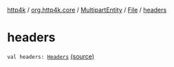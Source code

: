 [http4k](../../../index.md) / [org.http4k.core](../../index.md) / [MultipartEntity](../index.md) / [File](index.md) / [headers](./headers.md)

# headers

`val headers: `[`Headers`](../../-headers.md) [(source)](https://github.com/http4k/http4k/blob/master/http4k-multipart/src/main/kotlin/org/http4k/core/MultipartFormBody.kt#L28)